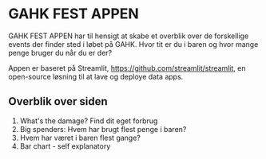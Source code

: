 # GAHK FEST APPEN
GAHK FEST APPEN har til hensigt at skabe et overblik over de forskellige events der finder sted i løbet på GAHK. Hvor tit er du i baren og hvor mange penge bruger du når du er der?

Appen er baseret på Streamlit, <https://github.com/streamlit/streamlit>, en open-source løsning til at lave og deploye data apps.

## Overblik over siden
1. What's the damage? Find dit eget forbrug
2. Big spenders: Hvem har brugt flest penge i baren?
3. Hvem har været i baren flest gange?
4. Bar chart - self explanatory 